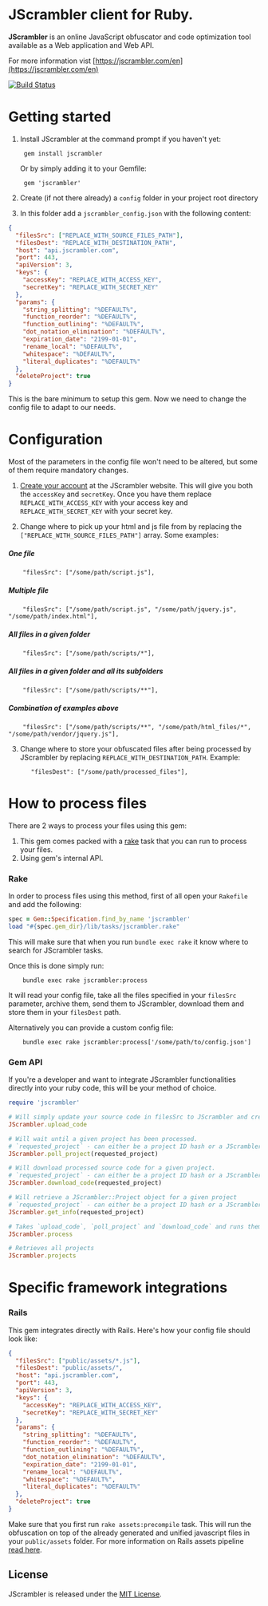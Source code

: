 # JScrambler client for Ruby.

**JScrambler** is an online JavaScript obfuscator and code optimization tool available as a Web application and Web API.

For more information vist [https://jscrambler.com/en](https://jscrambler.com/en)

[![Build Status](https://travis-ci.org/joseairosa/ruby-jscrambler.svg)](https://travis-ci.org/joseairosa/ruby-jscrambler)

# Getting started

1. Install JScrambler at the command prompt if you haven't yet:

        gem install jscrambler

    Or by simply adding it to your Gemfile:
        
        gem 'jscrambler'
        
2. Create (if not there already) a `config` folder in your project root directory
3. In this folder add a `jscrambler_config.json` with the following content:
        
```json
{
  "filesSrc": ["REPLACE_WITH_SOURCE_FILES_PATH"],
  "filesDest": "REPLACE_WITH_DESTINATION_PATH",
  "host": "api.jscrambler.com",
  "port": 443,
  "apiVersion": 3,
  "keys": {
    "accessKey": "REPLACE_WITH_ACCESS_KEY",
    "secretKey": "REPLACE_WITH_SECRET_KEY"
  },
  "params": {
    "string_splitting": "%DEFAULT%",
    "function_reorder": "%DEFAULT%",
    "function_outlining": "%DEFAULT%",
    "dot_notation_elimination": "%DEFAULT%",
    "expiration_date": "2199-01-01",
    "rename_local": "%DEFAULT%",
    "whitespace": "%DEFAULT%",
    "literal_duplicates": "%DEFAULT%"
  },
  "deleteProject": true
}
```

This is the bare minimum to setup this gem. Now we need to change the config file to adapt to our needs.

# Configuration

Most of the parameters in the config file won't need to be altered, but some of them require mandatory changes.

1. [Create your account](https://jscrambler.com/en/account/signup) at the JScrambler website. This will give you both the `accessKey` and `secretKey`.
Once you have them replace `REPLACE_WITH_ACCESS_KEY` with your access key and `REPLACE_WITH_SECRET_KEY` with your secret key.

2. Change where to pick up your html and js file from by replacing the `["REPLACE_WITH_SOURCE_FILES_PATH"]` array. Some examples:

  ##### One file

        "filesSrc": ["/some/path/script.js"],

  ##### Multiple file

        "filesSrc": ["/some/path/script.js", "/some/path/jquery.js", "/some/path/index.html"],

  ##### All files in a given folder

        "filesSrc": ["/some/path/scripts/*"],

  ##### All files in a given folder and all its subfolders

        "filesSrc": ["/some/path/scripts/**"],

  ##### Combination of examples above

        "filesSrc": ["/some/path/scripts/**", "/some/path/html_files/*", "/some/path/vendor/jquery.js"],

3. Change where to store your obfuscated files after being processed by JScrambler by replacing `REPLACE_WITH_DESTINATION_PATH`. Example:

          "filesDest": ["/some/path/processed_files"], 

# How to process files

There are 2 ways to process your files using this gem:

1. This gem comes packed with a [rake](https://github.com/jimweirich/rake) task that you can run to process your files.
2. Using gem's internal API.

### Rake

In order to process files using this method, first of all open your `Rakefile` and add the following:

```ruby
spec = Gem::Specification.find_by_name 'jscrambler'
load "#{spec.gem_dir}/lib/tasks/jscrambler.rake"
```

This will make sure that when you run `bundle exec rake` it know where to search for JScrambler tasks.

Once this is done simply run:

        bundle exec rake jscrambler:process

It will read your config file, take all the files specified in your `filesSrc` parameter, archive them, send them to JScrambler, download them and store them in your `filesDest` path.

Alternatively you can provide a custom config file:

        bundle exec rake jscrambler:process['/some/path/to/config.json']
        
### Gem API

If you're a developer and want to integrate JScrambler functionalities directly into your ruby code, this will be your method of choice.

```ruby
require 'jscrambler'

# Will simply update your source code in filesSrc to JScrambler and create a new JScrambler::Project
JScrambler.upload_code

# Will wait until a given project has been processed. 
# `requested_project` - can either be a project ID hash or a JScrambler::Project
JScrambler.poll_project(requested_project)

# Will download processed source code for a given project.
# `requested_project` - can either be a project ID hash or a JScrambler::Project
JScrambler.download_code(requested_project)

# Will retrieve a JScrambler::Project object for a given project
# `requested_project` - can either be a project ID hash or a JScrambler::Project
JScrambler.get_info(requested_project)

# Takes `upload_code`, `poll_project` and `download_code` and runs them one after the other.
JScrambler.process

# Retrieves all projects
JScrambler.projects
```

# Specific framework integrations

### Rails

This gem integrates directly with Rails. Here's how your config file should look like:

```json
{
  "filesSrc": ["public/assets/*.js"],
  "filesDest": "public/assets/",
  "host": "api.jscrambler.com",
  "port": 443,
  "apiVersion": 3,
  "keys": {
    "accessKey": "REPLACE_WITH_ACCESS_KEY",
    "secretKey": "REPLACE_WITH_SECRET_KEY"
  },
  "params": {
    "string_splitting": "%DEFAULT%",
    "function_reorder": "%DEFAULT%",
    "function_outlining": "%DEFAULT%",
    "dot_notation_elimination": "%DEFAULT%",
    "expiration_date": "2199-01-01",
    "rename_local": "%DEFAULT%",
    "whitespace": "%DEFAULT%",
    "literal_duplicates": "%DEFAULT%"
  },
  "deleteProject": true
}
```

Make sure that you first run `rake assets:precompile` task. This will run the obfuscation on top of the already generated and unified javascript files in your `public/assets` folder. For more information on Rails assets pipeline [read here](http://guides.rubyonrails.org/asset_pipeline.html).

## License

JScrambler is released under the [MIT License](http://www.opensource.org/licenses/MIT).
